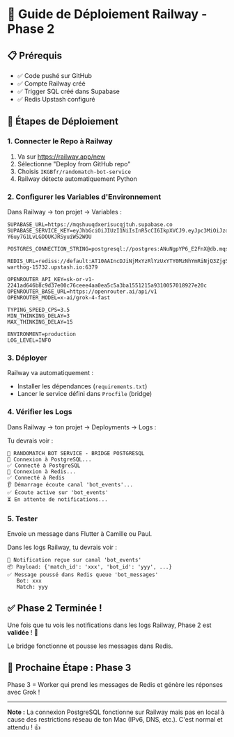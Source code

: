 # 🚀 Guide de Déploiement Railway - Phase 2

## 📋 Prérequis
- ✅ Code pushé sur GitHub
- ✅ Compte Railway créé
- ✅ Trigger SQL créé dans Supabase
- ✅ Redis Upstash configuré

## 🎯 Étapes de Déploiement

### 1. Connecter le Repo à Railway

1. Va sur https://railway.app/new
2. Sélectionne "Deploy from GitHub repo"
3. Choisis `IKGBfr/randomatch-bot-service`
4. Railway détecte automatiquement Python

### 2. Configurer les Variables d'Environnement

Dans Railway → ton projet → Variables :

```env
SUPABASE_URL=https://mqshuuqdxerisucqjtuh.supabase.co
SUPABASE_SERVICE_KEY=eyJhbGciOiJIUzI1NiIsInR5cCI6IkpXVCJ9.eyJpc3MiOiJzdXBhYmFzZSIsInJlZiI6Im1xc2h1dXFkeGVyaXN1Y3FqdHVoIiwicm9sZSI6InNlcnZpY2Vfcm9sZSIsImlhdCI6MTcyNzI1MDY2OSwiZXhwIjoyMDQyODI2NjY5fQ.2sRF4IBMqPtZ60v-Y6uy7G1LvLGDOUKJRSyuiW52WOU

POSTGRES_CONNECTION_STRING=postgresql://postgres:ANuNgpYP6_E2FnX@db.mqshuuqdxerisucqjtuh.supabase.co:5432/postgres

REDIS_URL=rediss://default:AT10AAIncDJiNjMxYzRlYzUxYTY0MzNhYmRiNjQ3Zjg5Njg0NGE1ZnAyMTU3MzI@perfect-warthog-15732.upstash.io:6379

OPENROUTER_API_KEY=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
OPENROUTER_BASE_URL=https://openrouter.ai/api/v1
OPENROUTER_MODEL=x-ai/grok-4-fast

TYPING_SPEED_CPS=3.5
MIN_THINKING_DELAY=3
MAX_THINKING_DELAY=15

ENVIRONMENT=production
LOG_LEVEL=INFO
```

### 3. Déployer

Railway va automatiquement :
- Installer les dépendances (`requirements.txt`)
- Lancer le service défini dans `Procfile` (bridge)

### 4. Vérifier les Logs

Dans Railway → ton projet → Deployments → Logs :

Tu devrais voir :
```
🚀 RANDOMATCH BOT SERVICE - BRIDGE POSTGRESQL
🔌 Connexion à PostgreSQL...
✅ Connecté à PostgreSQL
🔌 Connexion à Redis...
✅ Connecté à Redis
👂 Démarrage écoute canal 'bot_events'...
✅ Écoute active sur 'bot_events'
⏳ En attente de notifications...
```

### 5. Tester

Envoie un message dans Flutter à Camille ou Paul.

Dans les logs Railway, tu devrais voir :
```
📨 Notification reçue sur canal 'bot_events'
📦 Payload: {'match_id': 'xxx', 'bot_id': 'yyy', ...}
✅ Message poussé dans Redis queue 'bot_messages'
   Bot: xxx
   Match: yyy
```

## ✅ Phase 2 Terminée !

Une fois que tu vois les notifications dans les logs Railway, Phase 2 est **validée** ! 🎉

Le bridge fonctionne et pousse les messages dans Redis.

## 🚀 Prochaine Étape : Phase 3

Phase 3 = Worker qui prend les messages de Redis et génère les réponses avec Grok !

---

**Note :** La connexion PostgreSQL fonctionne sur Railway mais pas en local à cause des restrictions réseau de ton Mac (IPv6, DNS, etc.). C'est normal et attendu ! 👍
